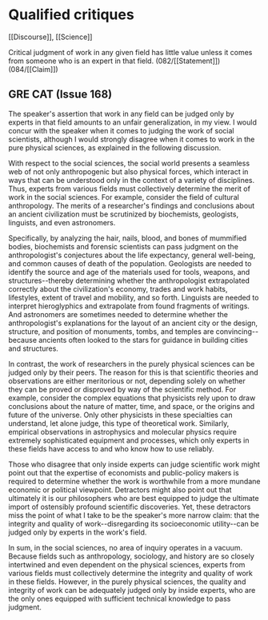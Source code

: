 # Qualified critiques

[[Discourse]], [[Science]]

Critical judgment of work in any given field has little value unless it comes from someone who is an expert in that field.
(082/[[Statement]])
(084/[[Claim]])

## GRE CAT (Issue 168)

The speaker's assertion that work in any field can be judged only by experts in that field amounts to an unfair generalization, in my view.
I would concur with the speaker when it comes to judging the work of social scientists, although I would strongly disagree when it comes to work in the pure physical sciences, as explained in the following discussion.

With respect to the social sciences, the social world presents a seamless web of not only anthropogenic but also physical forces, which interact in ways that can be understood only in the context of a variety of disciplines.
Thus, experts from various fields must collectively determine the merit of work in the social sciences.
For example, consider the field of cultural anthropology.
The merits of a researcher's findings and conclusions about an ancient civilization must be scrutinized by biochemists, geologists, linguists, and even astronomers.

Specifically, by analyzing the hair, nails, blood, and bones of mummified bodies, biochemists and forensic scientists can pass judgment on the anthropologist's conjectures about the life expectancy, general well-being, and common causes of death of the population.
Geologists are needed to identify the source and age of the materials used for tools, weapons, and structures--thereby determining whether the anthropologist extrapolated correctly about the civilization's economy, trades and work habits, lifestyles, extent of travel and mobility, and so forth.
Linguists are needed to interpret hieroglyphics and extrapolate from found fragments of writings.
And astronomers are sometimes needed to determine whether the anthropologist's explanations for the layout of an ancient city or the design, structure, and position of monuments, tombs, and temples are convincing--because ancients often looked to the stars for guidance in building cities and structures.

In contrast, the work of researchers in the purely physical sciences can be judged only by their peers.
The reason for this is that scientific theories and observations are either meritorious or not, depending solely on whether they can be proved or disproved by way of the scientific method.
For example, consider the complex equations that physicists rely upon to draw conclusions about the nature of matter, time, and space, or the origins and future of the universe.
Only other physicists in these specialties can understand, let alone judge, this type of theoretical work.
Similarly, empirical observations in astrophysics and molecular physics require extremely sophisticated equipment and processes, which only experts in these fields have access to and who know how to use reliably.

Those who disagree that only inside experts can judge scientific work might point out that the expertise of economists and public-policy makers is required to determine whether the work is worthwhile from a more mundane economic or political viewpoint.
Detractors might also point out that ultimately it is our philosophers who are best equipped to judge the ultimate import of ostensibly profound scientific discoveries.
Yet, these detractors miss the point of what I take to be the speaker's more narrow claim: that the integrity and quality of work--disregarding its socioeconomic utility--can be judged only by experts in the work's field.

In sum, in the social sciences, no area of inquiry operates in a vacuum.
Because fields such as anthropology, sociology, and history are so closely intertwined and even dependent on the physical sciences, experts from various fields must collectively determine the integrity and quality of work in these fields.
However, in the purely physical sciences, the quality and integrity of work can be adequately judged only by inside experts, who are the only ones equipped with sufficient technical knowledge to pass judgment.